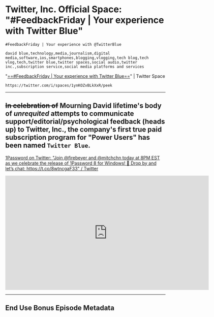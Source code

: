 # Twitter, Inc. Official Space: "#FeedbackFriday | Your experience with Twitter Blue"

`#FeedbackFriday | Your experience with @TwitterBlue`

```
david blue,technology,media,journalism,digital media,software,ios,smartphones,blogging,vlogging,tech blog,tech vlog,tech,twitter blue,twitter spaces,social audio,twitter inc.,subscription service,social media platforms and services
```

"[==#FeedbackFriday | Your experience with Twitter Blue==](https://twitter.com/i/spaces/1ynKOZvBLkXxR/peek)" | Twitter Space 

`https://twitter.com/i/spaces/1ynKOZvBLkXxR/peek`

***

## ~~In celebration of~~ Mourning David lifetime's body of *unrequited* attempts to communicate support/editorial/psychological feedback (heads up) to Twitter, Inc., the company's first true paid subscription program for "Power Users" has been named `Twitter Blue`.



[1Password on Twitter: "Join @firebeyer and @mitchchn today at 8PM EST as we celebrate the release of 1Password 8 for Windows! 🚀 Drop by and let’s chat: https://t.co/8wtncgaF33" / Twitter](https://twitter.com/1Password/status/1460622469564444672)

<iframe title="vimeo-player" src="https://player.vimeo.com/video/648422605?h=a903ed016e" width="640" height="360" frameborder="0" allowfullscreen></iframe>



***

## End Use Bonus Episode Metadata

